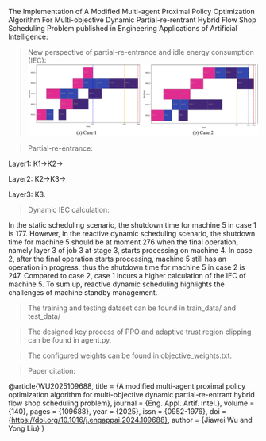 The Implementation of A Modified Multi-agent Proximal Policy Optimization Algorithm For Multi-objective Dynamic Partial-re-rentrant Hybrid Flow Shop Scheduling Problem published in Engineering Applications of Artificial Intelligence:

> New perspective of partial-re-entrance and idle energy consumption (IEC):
![image](dynamicIEC.jpg)

>Partial-re-entrance:

Layer1: K1->K2->

Layer2: K2->K3->

Layer3: K3.

>Dynamic IEC calculation:

In the static scheduling scenario, the shutdown time for machine 5 in case 1 is 177. However, in the reactive dynamic scheduling scenario, the shutdown time for machine 5 should be at
moment 276 when the final operation, namely layer 3 of job 3 at stage 3, starts processing on machine 4. In case 2, after the final operation starts processing, machine 5 still has an operation in progress, thus the shutdown time for machine 5 in case 2 is 247. Compared to case 2, case 1 incurs a higher calculation of the IEC of machine 5. To sum up, reactive dynamic scheduling highlights the challenges of machine standby management.


> The training and testing dataset can be found in train_data/ and test_data/

> The designed key process of PPO and adaptive trust region clipping can be found in agent.py.

> The configured weights can be found in objective_weights.txt.

> Paper citation:

@article{WU2025109688,
	title = {A modified multi-agent proximal policy optimization algorithm for multi-objective dynamic partial-re-entrant hybrid flow shop scheduling problem},
	journal = {Eng. Appl. Artif. Intel.},
	volume = {140},
	pages = {109688},
	year = {2025},
	issn = {0952-1976},
	doi = {https://doi.org/10.1016/j.engappai.2024.109688},
	author = {Jiawei Wu and Yong Liu}
}




